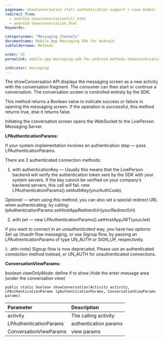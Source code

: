 ```yaml
---
pagename: showConversation (full authentication support + view modes)
redirect_from:
  - android-showconversationfull.html
  - android-showconversation.html
Keywords:

categoryname: "Messaging Channels"
documentname: Mobile App Messaging SDK for Android
subfoldername: Methods

order: 25
permalink: mobile-app-messaging-sdk-for-android-methods-showconversation-(full-authentication-support-+-view-modes).html

indicator: messaging
---
```


The showConversation API displays the messaging screen as a new activity with the conversation fragment. The consumer can then start or continue a conversation. The conversation screen is controlled entirely by the SDK.

This method returns a Boolean value to indicate success or failure in opening the messaging screen. If the operation is successful, this method returns true, else it returns false.

Initiating the conversation screen opens the WebSocket to the LivePerson Messaging Server.

**LPAuthenticationParams:**

If your system implementation involves an authentication step — pass LPAuthenticationParams.

There are 2 authenticated connection methods:

 1. with authenticationKey — Usually this means that the LivePerson backend will verify the authentication token sent by the SDK with your system servers. If the key cannot be verified on your company’s backend servers, this call will fail.
  new LPAuthenticationParams().setAuthKey(yourAuthCode).

_Optional_ — when using this method, you can also set a special redirect URL when authenticating; by calling: lpAuthenticationParams.setHostAppRedirectUri(yourRedirectUrl)

 2. with jwt — new LPAuthenticationParams().setHostAppJWT(yourJwt)

if you want to connect in an *unauthenticated* way, you have two options: Set up Unauth flow messaging, or use Signup flow, by passing an LPAuthenticationParams of type UN_AUTH or SIGN_UP, respectively.

{: .attn-note}
Signup flow is now deprecated. Please use an authenticated connection method instead, or UN_AUTH for unauthenticated connections.

**ConversationViewParams:**

boolean viewOnlyMode: define if to show /hide the enter message area (under the conversation view)

`public static boolean showConversation(Activity activity, LPAuthenticationParams lpAuthenticationParams, ConversationViewParams params‎)`

| Parameter | Description |
| :--- | :--- |
| activity | The calling activity |
| LPAuthenticationParams | authentication params |
| ConversationViewParams | view params |